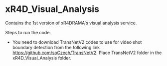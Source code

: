 # xR4D_Visual_Analysis
Contains the 1st version of xR4DRAMA's visual analysis service.

Steps to run the code:
- You need to download TransNetV2 codes to use for video shot boundary detection from the following link https://github.com/soCzech/TransNetV2. Place TransNetV2 folder in the xR4D_Visual_Analysis folder.
